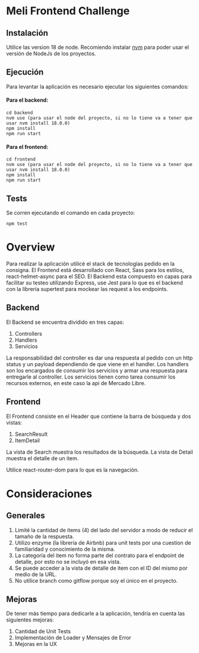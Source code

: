 # Meli Frontend Challenge

## Instalación

Utilice las version 18 de node.
Recomiendo instalar [nvm](https://www.freecodecamp.org/news/node-version-manager-nvm-install-guide/) para poder usar el versión de NodeJs de los proyectos.

## Ejecución

Para levantar la aplicación es necesario ejecutar los siguientes comandos:

#### Para el backend:

```
cd backend
nvm use (para usar el node del proyecto, si no lo tiene va a tener que usar nvm install 18.0.0)
npm install
npm run start
```

#### Para el frontend:

```
cd frontend
nvm use (para usar el node del proyecto, si no lo tiene va a tener que usar nvm install 18.0.0)
npm install
npm run start
```

## Tests

Se corren ejecutando el comando en cada proyecto:

`npm test`

# Overview

Para realizar la aplicación utilicé el stack de tecnologías pedido en la consigna.
El Frontend está desarrollado con React, Sass para los estilos, react-helmet-async para el SEO.
El Backend esta compuesto en capas para facilitar su testeo utilizando Express, use Jest para lo que es el backend 
con la libreria supertest para mockear las request a los endpoints.


## Backend

El Backend se encuentra dividido en tres capas:

1. Controllers
2. Handlers
3. Servicios

La responsabilidad del controller es dar una respuesta al pedido con un http status y un payload
dependiendo de que viene en el handler.
Los handlers son los encargados de consumir los servicios y armar una respuesta para entregarle al controller.
Los servicios tienen como tarea consumir los recursos externos, en este caso la api de Mercado Libre.

## Frontend

El Frontend consiste en el Header que contiene la barra de búsqueda y dos vistas:

1. SearchResult
2. ItemDetail

La vista de Search muestra los resultados de la búsqueda.
La vista de Detail muestra el detalle de un item.

Utilice react-router-dom para lo que es la navegación.

# Consideraciones

## Generales

1. Limité la cantidad de items (4) del lado del servidor a modo de reducir el tamaño de la respuesta.
2. Utilizo enzyme (la libreria de Airbnb) para unit tests por una cuestion de familiaridad y conocimiento de la misma.
3. La categoría del item no forma parte del contrato para el endpoint de detalle, por esto no se incluyó en esa vista.
4. Se puede acceder a la vista de detalle de item con el ID del mismo por medio de la URL.
5. No utilice branch como gitflow porque soy el único en el proyecto.

## Mejoras

De tener más tiempo para dedicarle a la aplicación, tendría en cuenta las siguientes mejoras:

1. Cantidad de Unit Tests
2. Implementación de Loader y Mensajes de Error
3. Mejoras en la UX